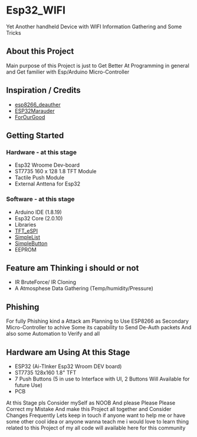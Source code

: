 # Esp32_WIFI
Yet Another handheld Device with WIFI Information Gathering and Some Tricks 
## About this Project
Main purpose of this Project is just to Get Better At Programming in general and Get familier with Esp/Arduino Micro-Controller
## Inspiration / Credits
- [esp8266_deauther](https://github.com/SpacehuhnTech/esp8266_deauther)
- [ESP32Marauder](https://github.com/justcallmekoko/ESP32Marauder)
- [ForOurGood](https://www.youtube.com/@ForOurGood/featured)
## Getting Started
### Hardware - at this stage
- Esp32 Wroome Dev-board
- ST7735 160 x 128 1.8 TFT Module
- Tactile Push Module
- External Anttena for Esp32
### Software - at this stage
- Arduino IDE (1.8.19)
- Esp32 Core (2.0.10)
- Libraries 
- [TFT_eSPI](https://github.com/Bodmer/TFT_eSPI)
- [SimpleList](https://github.com/spacehuhn/SimpleList)
- [SimpleButton](https://github.com/spacehuhn/SimpleButton)
- EEPROM
## Feature am Thinking i should or not 
- IR BruteForce/ IR Cloning
- A Atmosphese Data Gathering (Temp/humidity/Pressure)
## Phishing 
For fully Phishing kind a Attack am Planning to Use ESP8266 as Secondary Micro-Controller to achive Some its capability to Send De-Auth packets And also some 
Automation to Verify and all 
## Hardware am Using At this Stage 
- ESP32 (Ai-TInker Esp32 Wroom DEV board)
- ST7735 128x160 1.8" TFT
- 7 Push Buttons (5 in use to Interface with UI, 2 Buttons Will Available for future Use)
- PCB



At this Stage pls Consider mySelf as NOOB And please Please Please Correct my Mistake And make this Project all together and Consider Changes Frequently
Lets keep in touch if anyone want to help me or have some other cool idea or anyone wanna teach me i would love to learn thing related to this Project of my 
all code will available here for this community
